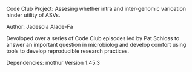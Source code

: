 Code Club Project: Assesing whether intra and inter-genomic varioation hinder
utility of ASVs. 

Author: Jadesola Alade-Fa

Devoloped over a series of Code Club episodes led by Pat Schloss to answer
an important question in microbiolog and develop comfort using tools to 
develop reproducible research practices. 

Dependencies: 
mothur Version 1.45.3

